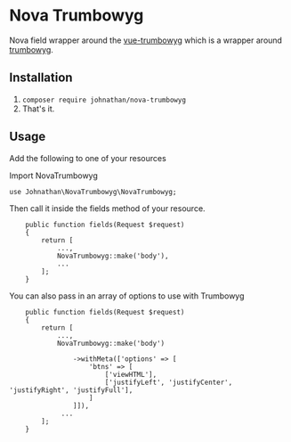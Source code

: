 # Nova Trumbowyg

Nova field wrapper around the [vue-trumbowyg](https://github.com/ankurk91/vue-trumbowyg) which is a wrapper around [trumbowyg](https://alex-d.github.io/Trumbowyg/).

## Installation
1. `composer require johnathan/nova-trumbowyg`
2. That's it.

## Usage
Add the following to one of your resources

Import NovaTrumbowyg

`use Johnathan\NovaTrumbowyg\NovaTrumbowyg;`

Then call it inside the fields method of your resource.

```
    public function fields(Request $request)
    {
        return [
            ...,
            NovaTrumbowyg::make('body'),
            ...
        ];
    }
```

You can also pass in an array of options to use with Trumbowyg
```
    public function fields(Request $request)
    {
        return [
            ...,
            NovaTrumbowyg::make('body')

                ->withMeta(['options' => [
                    'btns' => [
                        ['viewHTML'],
                        ['justifyLeft', 'justifyCenter', 'justifyRight', 'justifyFull'],
                    ]
                ]]),
             ...
        ];
    }
```
